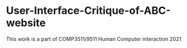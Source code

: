 # User-Interface-Critique-of-ABC-website
This work is a part of COMP3511/9511 Human Computer interaction 2021
